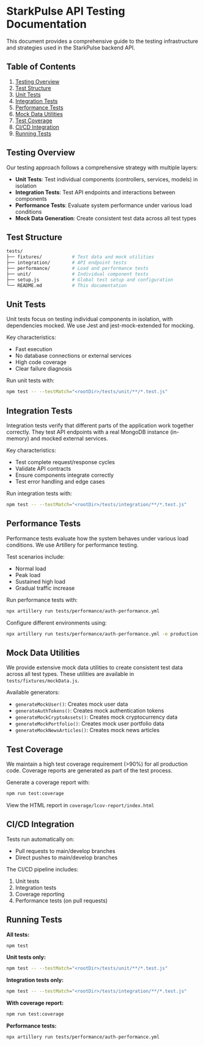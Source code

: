 # StarkPulse API Testing Documentation

This document provides a comprehensive guide to the testing infrastructure and strategies used in the StarkPulse backend API.

## Table of Contents

1. [Testing Overview](#testing-overview)
2. [Test Structure](#test-structure)
3. [Unit Tests](#unit-tests)
4. [Integration Tests](#integration-tests)
5. [Performance Tests](#performance-tests)
6. [Mock Data Utilities](#mock-data-utilities)
7. [Test Coverage](#test-coverage)
8. [CI/CD Integration](#cicd-integration)
9. [Running Tests](#running-tests)

## Testing Overview

Our testing approach follows a comprehensive strategy with multiple layers:

- **Unit Tests**: Test individual components (controllers, services, models) in isolation
- **Integration Tests**: Test API endpoints and interactions between components
- **Performance Tests**: Evaluate system performance under various load conditions
- **Mock Data Generation**: Create consistent test data across all test types

## Test Structure

```bash
tests/
├── fixtures/           # Test data and mock utilities
├── integration/        # API endpoint tests
├── performance/        # Load and performance tests
├── unit/               # Individual component tests
├── setup.js            # Global test setup and configuration
└── README.md           # This documentation
```

## Unit Tests

Unit tests focus on testing individual components in isolation, with dependencies mocked. We use Jest and jest-mock-extended for mocking.

Key characteristics:

- Fast execution
- No database connections or external services
- High code coverage
- Clear failure diagnosis

Run unit tests with:

```bash
npm test -- --testMatch="<rootDir>/tests/unit/**/*.test.js"
```

## Integration Tests

Integration tests verify that different parts of the application work together correctly. They test API endpoints with a real MongoDB instance (in-memory) and mocked external services.

Key characteristics:

- Test complete request/response cycles
- Validate API contracts
- Ensure components integrate correctly
- Test error handling and edge cases

Run integration tests with:

```bash
npm test -- --testMatch="<rootDir>/tests/integration/**/*.test.js"
```

## Performance Tests

Performance tests evaluate how the system behaves under various load conditions. We use Artillery for performance testing.

Test scenarios include:

- Normal load
- Peak load
- Sustained high load
- Gradual traffic increase

Run performance tests with:

```bash
npx artillery run tests/performance/auth-performance.yml
```

Configure different environments using:

```bash
npx artillery run tests/performance/auth-performance.yml -e production|staging
```

## Mock Data Utilities

We provide extensive mock data utilities to create consistent test data across all test types. These utilities are available in `tests/fixtures/mockData.js`.

Available generators:

- `generateMockUser()`: Creates mock user data
- `generateAuthTokens()`: Creates mock authentication tokens
- `generateMockCryptoAssets()`: Creates mock cryptocurrency data
- `generateMockPortfolio()`: Creates mock user portfolio data
- `generateMockNewsArticles()`: Creates mock news articles

## Test Coverage

We maintain a high test coverage requirement (>90%) for all production code. Coverage reports are generated as part of the test process.

Generate a coverage report with:

```bash
npm run test:coverage
```

View the HTML report in `coverage/lcov-report/index.html`

## CI/CD Integration

Tests run automatically on:

- Pull requests to main/develop branches
- Direct pushes to main/develop branches

The CI/CD pipeline includes:

1. Unit tests
2. Integration tests
3. Coverage reporting
4. Performance tests (on pull requests)

## Running Tests

**All tests:**

```bash
npm test
```

**Unit tests only:**

```bash
npm test -- --testMatch="<rootDir>/tests/unit/**/*.test.js"
```

**Integration tests only:**

```bash
npm test -- --testMatch="<rootDir>/tests/integration/**/*.test.js"
```

**With coverage report:**

```bash
npm run test:coverage
```

**Performance tests:**

```bash
npx artillery run tests/performance/auth-performance.yml
```

